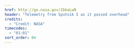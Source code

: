 ```yaml
---
href: http://go.nasa.gov/2bbaLwN
header: "Telemetry from Sputnik I as it passed overhead"
credits:
  - "Credit: NASA"
timecodes:
  - "01:01"
sort_order: 04
---
```

